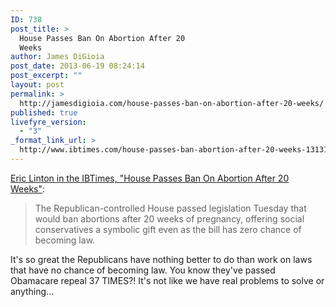 ```yaml
---
ID: 738
post_title: >
  House Passes Ban On Abortion After 20
  Weeks
author: James DiGioia
post_date: 2013-06-19 08:24:14
post_excerpt: ""
layout: post
permalink: >
  http://jamesdigioia.com/house-passes-ban-on-abortion-after-20-weeks/
published: true
livefyre_version:
  - "3"
_format_link_url: >
  http://www.ibtimes.com/house-passes-ban-abortion-after-20-weeks-1313137
---
```

[Eric Linton in the IBTimes, "House Passes Ban On Abortion After 20 Weeks"][1]:

> The Republican-controlled House passed legislation Tuesday that would ban abortions after 20 weeks of pregnancy, offering social conservatives a symbolic gift even as the bill has zero chance of becoming law.

It's so great the Republicans have nothing better to do than work on laws that have no chance of becoming law. You know they've passed Obamacare repeal 37 TIMES?! It's not like we have real problems to solve or anything...

 [1]: http://www.ibtimes.com/house-passes-ban-abortion-after-20-weeks-1313137